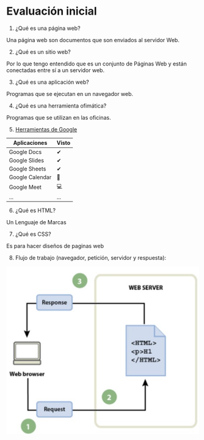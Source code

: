 # Evaluación inicial
1. ¿Qué es una página web?

Una página web son documentos que son enviados al servidor Web.

2. ¿Qué es un sitio web?

Por lo que tengo entendido que es un conjunto de Páginas Web y están conectadas entre sí a un servidor web.

3. ¿Qué es una aplicación web?

Programas que se ejecutan en un navegador web.

4. ¿Qué es una herramienta ofimática?

Programas que se utilizan en las oficinas.

5. [Herramientas de Google](https://www.google.com/intl/es-419/chrome/browser-tools/)

|Aplicaciones|Visto|
|----------|-----------|
|Google Docs|✔|
|Google Slides|✔|
|Google Sheets|✔|
|Google Calendar|📅|
|Google Meet|💻|
|...|...|

6. ¿Qué es HTML?

Un Lenguaje de Marcas



7. ¿Qué es CSS?

Es para hacer diseños de paginas web

8. Flujo de trabajo (navegador, petición, servidor y respuesta):

![Flujo de trabajo]( https://github.com/PhilipR7/2425-SMX2-UF1-A2-Evaluacion-Inicial-Documentaci-n-con-Markdown-Rendon-Chamba-Philip/blob/main/esquema.jpg)